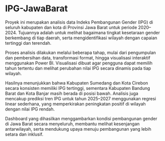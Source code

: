# IPG-JawaBarat
Proyek ini merupakan analisis data Indeks Pembangunan Gender (IPG) di seluruh kabupaten dan kota di Provinsi Jawa Barat untuk periode 2020–2024. Tujuannya adalah untuk melihat bagaimana tingkat kesetaraan gender berkembang di tiap daerah, serta mengidentifikasi wilayah dengan capaian tertinggi dan terendah.

Proses analisis dilakukan melalui beberapa tahap, mulai dari pengumpulan dan pembersihan data, transformasi format, hingga visualisasi interaktif menggunakan Power BI. Visualisasi dibuat agar pengguna dapat memilih tahun tertentu dan melihat perubahan nilai IPG secara dinamis pada tiap wilayah.

Hasilnya menunjukkan bahwa Kabupaten Sumedang dan Kota Cirebon secara konsisten memiliki IPG tertinggi, sementara Kabupaten Bandung Barat dan Kota Banjar masih berada di posisi bawah. Analisis juga mencakup prediksi tren IPG untuk tahun 2025–2027 menggunakan regresi linear sederhana, yang memperkirakan peningkatan positif di wilayah dengan nilai IPG rendah.

Dashboard yang dihasilkan menggambarkan kondisi pembangunan gender di Jawa Barat secara menyeluruh, membantu melihat kesenjangan antarwilayah, serta mendukung upaya menuju pembangunan yang lebih setara dan inklusif.
